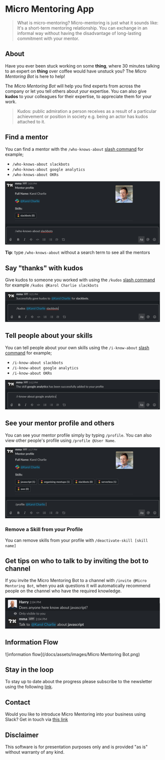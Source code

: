 # Micro Mentoring App

>What is micro-mentoring? Micro-mentoring is just what it sounds like: It's a short-term mentoring relationship. You can exchange in an informal way without having the disadvantage of long-lasting commitment with your mentor.

## About

Have you ever been stuck working on some **thing**, where 30 minutes talking to an expert on **thing** over coffee would have unstuck you? The _Micro Mentoring Bot_ is here to help!

The _Micro Mentoring Bot_ will help you find experts from across the company or let you tell others about _your_ expertise. You can also give **kudos** to your colleagues for their expertise, to appreciate them for your work.

> Kudos: public admiration a person receives as a result of a particular achievement or position in society e.g. being an actor has kudos attached to it.

## Find a mentor

You can find a mentor with the `/who-knows-about` [slash command](https://slack.com/intl/en-ch/help/articles/201259356-Use-built-in-slash-commands) for example;

- `/who-knows-about slackbots`
- `/who-knows-about google analytics`
- `/who-knows-about OKRs`

![who-knows-about slash command](/docs/assets/images/who-knows-about.png)

**Tip**: type `/who-knows-about` without a search term to see all the mentors

## Say "thanks" with kudos

Give kudos to someone you worked with using the `/kudos` [slash command](https://slack.com/intl/en-ch/help/articles/201259356-Use-built-in-slash-commands) for example `/kudos @Karol Charlie slackbots`


![kudos slash command](/docs/assets/images/kudos.png)

## Tell people about your skills

You can tell people about your own skills using the `/i-know-about` [slash command](https://slack.com/intl/en-ch/help/articles/201259356-Use-built-in-slash-commands) for example;

- `/i-know-about slackbots`
- `/i-know-about google analytics`
- `/i-know-about OKRs`

![i-know-about slash command](/docs/assets/images/i-know-about.png)

## See your mentor profile and others

You can see your mentor profile simply by typing `/profile`. You can also view other people's profile using `/profile @User Name`.

![profile slash command](/docs/assets/images/profile.png)

### Remove a Skill from your Profile

You can remove skills from your profile with `/deactivate-skill [skill name]`

## Get tips on who to talk to by inviting the bot to channel

If you invite the Micro Mentoring Bot to a channel with `/invite @Micro Mentoring Bot`, when you ask questions it will automatically recommend people on the channel who have the required knowledge.

![bot recommendations](/docs/assets/images/recommend.png)

## Information Flow
![information flow](/docs/assets/images/Micro Mentoring Bot.png)

## Stay in the loop
To stay up to date about the progress please subscribe to the newsletter using the following [link](https://docs.google.com/forms/d/e/1FAIpQLSebXEXSfaygaWPhZ-ln6Rg9BN75iXWqqnYPDlYQA6ky5fxT0g/viewform?usp=sf_link).

## Contact
Would you like to introduce Micro Mentoring into your business using Slack? Get in touch via [this link](https://docs.google.com/forms/d/e/1FAIpQLSe5HiUvbWL3Mlzw0lRox1TKNnL0Gpth-Yv6FM2Nk5iTb1WNqA/viewform?usp=sf_link)

## Disclaimer
This software is for presentation purposes only and is provided "as is" without warranty of any kind. 




